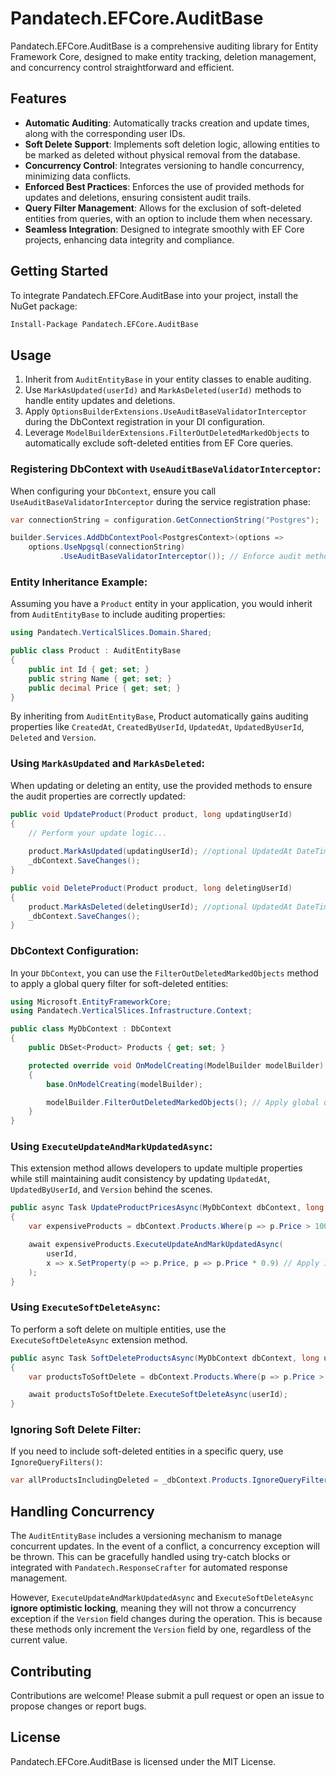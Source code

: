 # Pandatech.EFCore.AuditBase

Pandatech.EFCore.AuditBase is a comprehensive auditing library for Entity Framework Core, designed to make entity
tracking, deletion management, and concurrency control straightforward and efficient.

## Features

- **Automatic Auditing**: Automatically tracks creation and update times, along with the corresponding user IDs.
- **Soft Delete Support**: Implements soft deletion logic, allowing entities to be marked as deleted without physical
  removal from the database.
- **Concurrency Control**: Integrates versioning to handle concurrency, minimizing data conflicts.
- **Enforced Best Practices**: Enforces the use of provided methods for updates and deletions, ensuring consistent audit
  trails.
- **Query Filter Management**: Allows for the exclusion of soft-deleted entities from queries, with an option to include
  them when necessary.
- **Seamless Integration**: Designed to integrate smoothly with EF Core projects, enhancing data integrity and
  compliance.

## Getting Started

To integrate Pandatech.EFCore.AuditBase into your project, install the NuGet package:

```bash
Install-Package Pandatech.EFCore.AuditBase
```

## Usage

1. Inherit from `AuditEntityBase` in your entity classes to enable auditing.
2. Use `MarkAsUpdated(userId)` and `MarkAsDeleted(userId)` methods to handle entity updates and deletions.
3. Apply `OptionsBuilderExtensions.UseAuditBaseValidatorInterceptor` during the DbContext registration in your DI configuration.
4. Leverage `ModelBuilderExtensions.FilterOutDeletedMarkedObjects` to automatically exclude soft-deleted entities from
   EF Core queries.

### Registering DbContext with `UseAuditBaseValidatorInterceptor`:

When configuring your `DbContext`, ensure you call `UseAuditBaseValidatorInterceptor` during the service registration phase:
```csharp
var connectionString = configuration.GetConnectionString("Postgres");

builder.Services.AddDbContextPool<PostgresContext>(options =>
    options.UseNpgsql(connectionString)
           .UseAuditBaseValidatorInterceptor()); // Enforce audit method usage
```

### Entity Inheritance Example:

Assuming you have a `Product` entity in your application, you would inherit from `AuditEntityBase` to include auditing
properties:

```csharp
using Pandatech.VerticalSlices.Domain.Shared;

public class Product : AuditEntityBase
{
    public int Id { get; set; }
    public string Name { get; set; }
    public decimal Price { get; set; }
}
```

By inheriting from `AuditEntityBase`, Product automatically gains auditing properties
like `CreatedAt`, `CreatedByUserId`, `UpdatedAt`, `UpdatedByUserId`, `Deleted` and `Version`.

### Using `MarkAsUpdated` and `MarkAsDeleted`:

When updating or deleting an entity, use the provided methods to ensure the audit properties are correctly updated:

```csharp
public void UpdateProduct(Product product, long updatingUserId)
{
    // Perform your update logic...
    
    product.MarkAsUpdated(updatingUserId); //optional UpdatedAt DateTime parameter
    _dbContext.SaveChanges();
}

public void DeleteProduct(Product product, long deletingUserId)
{
    product.MarkAsDeleted(deletingUserId); //optional UpdatedAt DateTime parameter
    _dbContext.SaveChanges();
}
```

### DbContext Configuration:

In your `DbContext`, you can use the `FilterOutDeletedMarkedObjects` method to apply a global query filter for soft-deleted entities:

```csharp
using Microsoft.EntityFrameworkCore;
using Pandatech.VerticalSlices.Infrastructure.Context;

public class MyDbContext : DbContext
{
    public DbSet<Product> Products { get; set; }

    protected override void OnModelCreating(ModelBuilder modelBuilder)
    {
        base.OnModelCreating(modelBuilder);

        modelBuilder.FilterOutDeletedMarkedObjects(); // Apply global query filter for soft deletes
    }
}
```

### Using `ExecuteUpdateAndMarkUpdatedAsync`:

This extension method allows developers to update multiple properties while still maintaining audit consistency by
updating `UpdatedAt`, `UpdatedByUserId`, and `Version` behind the scenes.

```csharp
public async Task UpdateProductPricesAsync(MyDbContext dbContext, long userId)
{
    var expensiveProducts = dbContext.Products.Where(p => p.Price > 100);

    await expensiveProducts.ExecuteUpdateAndMarkUpdatedAsync(
        userId,
        x => x.SetProperty(p => p.Price, p => p.Price * 0.9) // Apply 10% discount
    );
}
```

### Using `ExecuteSoftDeleteAsync`:

To perform a soft delete on multiple entities, use the `ExecuteSoftDeleteAsync` extension method.

```csharp
public async Task SoftDeleteProductsAsync(MyDbContext dbContext, long userId)
{
    var productsToSoftDelete = dbContext.Products.Where(p => p.Price > 100);

    await productsToSoftDelete.ExecuteSoftDeleteAsync(userId);
}
```

### Ignoring Soft Delete Filter:

If you need to include soft-deleted entities in a specific query, use `IgnoreQueryFilters()`:

```csharp
var allProductsIncludingDeleted = _dbContext.Products.IgnoreQueryFilters().ToList();
```

## Handling Concurrency

The `AuditEntityBase` includes a versioning mechanism to manage concurrent updates. In the event of a conflict, a
concurrency exception will be thrown. This can be gracefully handled using try-catch blocks or integrated
with `Pandatech.ResponseCrafter` for automated response management.

However, `ExecuteUpdateAndMarkUpdatedAsync` and `ExecuteSoftDeleteAsync` **ignore optimistic locking**, meaning they
will not throw a concurrency exception if the `Version` field changes during the operation. This is because these
methods only increment the `Version` field by one, regardless of the current value.

## Contributing

Contributions are welcome! Please submit a pull request or open an issue to propose changes or report bugs.

## License

Pandatech.EFCore.AuditBase is licensed under the MIT License.